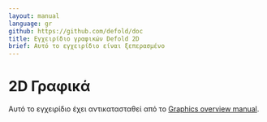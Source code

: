 ```yaml
---
layout: manual
language: gr
github: https://github.com/defold/doc
title: Εγχειρίδιο γραφικών Defold 2D
brief: Αυτό το εγχειρίδιο είναι ξεπερασμένο
---
```


# 2D Γραφικά


Αυτό το εγχειρίδιο έχει αντικατασταθεί από το [Graphics overview manual](/manuals/graphics).

